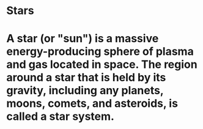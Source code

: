 # Stars
# 
#  A star (or "sun") is a massive energy-producing sphere of plasma and gas located in space. The region around a star that is held by its gravity, including any planets, moons, comets, and asteroids, is called a star system.

